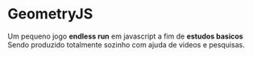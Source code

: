 <h1> GeometryJS </h1>

Um pequeno jogo <b>endless run</b> em javascript a fim de <b>estudos basicos</b>
Sendo produzido totalmente sozinho com ajuda de videos e pesquisas.
